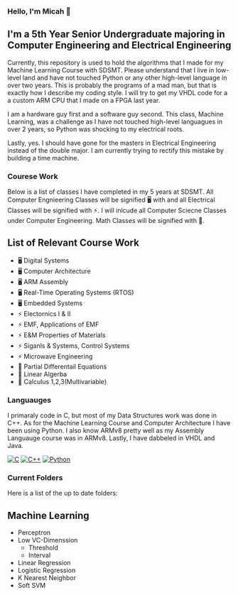 ### Hello, I'm Micah 👋

## I'm a 5th Year Senior Undergraduate majoring in Computer Engineering and Electrical Engineering 
Currently, this repository is used to hold the algorithms that I made for my Machine Learning Course with SDSMT. Please understand that I live in low-level land and have not touched Python or any other high-level language in over two years. This is probably the programs of a mad man, but that is exactly how I describe my coding style. I will try to get my VHDL code for a a custom ARM CPU that I made on a FPGA last year. 

I am a hardware guy first and a software guy second. This class, Machine Learning, was a challenge as I have not touched high-level languagues in over 2 years, so Python was shocking to my electrical roots. 

Lastly, yes. I should have gone for the masters in Electrical Engineering instead of the double major. I am currently trying to rectify this mistake by building a time machine. 

### Courese Work
Below is a list of classes I have completed in my 5 years at SDSMT. All Computer Engnieering Classes will be signified 🖥️ with and all Electrical Classes will be signified with ⚡. I will inlcude all Computer Sciecne Classes under Computer Engineering. Math Classes will be signified with 🧮. 

## List of Relevant Course Work
- 🖥️ Digital Systems
- 🖥️ Computer Architecture 
- 🖥️ ARM Assembly 
- 🖥️ Real-Time Operating Systems (RTOS)
- 🖥️ Embedded Systems
- ⚡ Electornics I & II 
- ⚡ EMF, Applications of EMF
- ⚡ E&M Properties of Materials
- ⚡ Siganls & Systems, Control Systems
- ⚡ Microwave Engineering
- 🧮 Partial Differentail Equations
- 🧮 Linear Algerba
- 🧮 Calculus 1,2,3(Multivariable)

### Languauges
I primaraly code in C, but most of my Data Structures work was done in C++. As for the Machine Learning Course and Computer Architecture I have been using Python. I also know ARMv8 pretty well as my Assembly Languauge course was in ARMv8. Lastly, I have dabbeled in VHDL and Java. 

[![C](https://i.imgur.com/zINUxVf.png)](https://en.wikipedia.org/wiki/C_(programming_language))
[![C++](https://i.imgur.com/Ao2P8iG.png)](https://isocpp.org/)
[![Python](https://github.com/jalbertsr/logo-badge-images/blob/master/img/rsz_python.png?raw=true)](https://www.python.org/)

### Current Folders
Here is a list of the up to date folders: 
## Machine Learning 
- Perceptron
- Low VC-Dimenssion
  - Threshold 
  - Interval
- Linear Regression 
- Logistic Regression
- K Nearest Neighbor 
- Soft SVM
